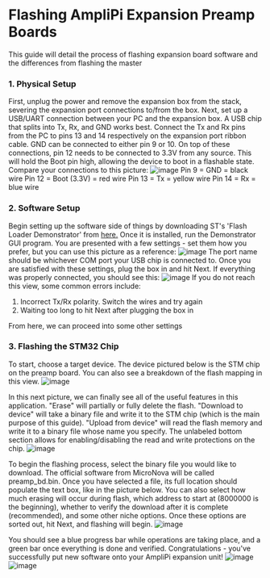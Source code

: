 # Flashing AmpliPi Expansion Preamp Boards
This guide will detail the process of flashing expansion board software and the differences from flashing the master
### 1. Physical Setup
First, unplug the power and remove the expansion box from the stack, severing the expansion port connections to/from the box.
Next, set up a USB/UART connection between your PC and the expansion box. A USB chip that splits into Tx, Rx, and GND works best.
Connect the Tx and Rx pins from the PC to pins 13 and 14 respectively on the expansion port ribbon cable. GND can be connected to either pin 9 or 10.
On top of these connections, pin 12 needs to be connected to 3.3V from any source. This will hold the Boot pin high, allowing the device to boot in a flashable state.
Compare your connections to this picture:
![image](Preamp_pics/exp_pinout.JPG)
    Pin 9 = GND = black wire
    Pin 12 = Boot (3.3V) = red wire
    Pin 13 = Tx = yellow wire
    Pin 14 = Rx = blue wire

### 2. Software Setup
Begin setting up the software side of things by downloading ST's 'Flash Loader Demonstrator' from [here.](https://www.st.com/en/development-tools/flasher-stm32.html)
Once it is installed, run the Demonstrator GUI program. You are presented with a few settings - set them how you prefer, but you can use this picture as a reference:
![image](Preamp_pics/UART_settings.JPG)
The port name should be whichever COM port your USB chip is connected to. Once you are satisfied with these settings, plug the box in and hit Next. 
If everything was properly connected, you should see this:
![image](Preamp_pics/readable.JPG)
If you do not reach this view, some common errors include:
1. Incorrect Tx/Rx polarity. Switch the wires and try again
2. Waiting too long to hit Next after plugging the box in

From here, we can proceed into some other settings

### 3. Flashing the STM32 Chip
To start, choose a target device. The device pictured below is the STM chip on the preamp board. You can also see a breakdown of the flash mapping in this view.
![image](Preamp_pics/target.JPG)

In this next picture, we can finally see all of the useful features in this application. "Erase" will partially or fully delete the flash. "Download to device" will take a binary file and write it to the STM chip (which is the main purpose of this guide). "Upload from device" will read the flash memory and write it to a binary file whose name you specify. The unlabeled bottom section allows for enabling/disabling the read and write protections on the chip.
![image](Preamp_pics/main.JPG)

To begin the flashing process, select the binary file you would like to download. The official software from MicroNova will be called preamp_bd.bin. Once you have selected a file, its full location should populate the text box, like in the picture below. You can also select how much erasing will occur during flash, which address to start at (8000000 is the beginning), whether to verify the download after it is complete (recommended), and some other niche options. Once these options are sorted out, hit Next, and flashing will begin.
![image](Preamp_pics/populated_main.JPG)

You should see a blue progress bar while operations are taking place, and a green bar once everything is done and verified. Congratulations - you've successfully put new software onto your AmpliPi expansion unit!
![image](Preamp_pics/downloading.JPG)
![image](Preamp_pics/success.JPG)